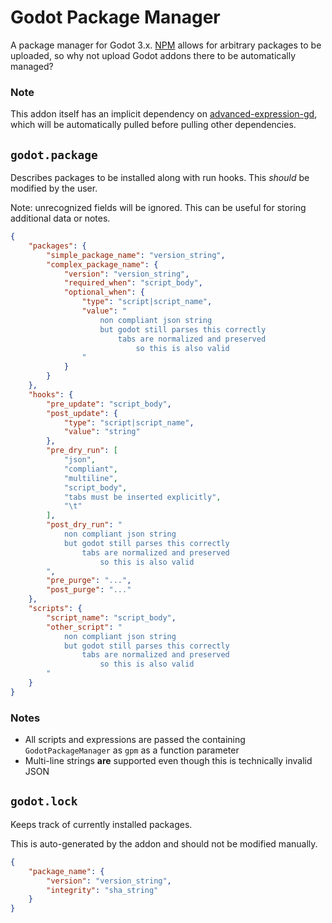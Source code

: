 # Godot Package Manager
A package manager for Godot 3.x. [NPM](https://www.npmjs.com/) allows for arbitrary
packages to be uploaded, so why not upload Godot addons there to be automatically
managed?

### Note
This addon itself has an implicit dependency on [advanced-expression-gd](https://github.com/you-win/advanced-expression-gd),
which will be automatically pulled before pulling other dependencies.

## `godot.package`
Describes packages to be installed along with run hooks. This _should_ be modified
by the user.

Note: unrecognized fields will be ignored. This can be useful for storing additional data or notes.

```JSON
{
    "packages": {
        "simple_package_name": "version_string",
        "complex_package_name": {
            "version": "version_string",
            "required_when": "script_body",
            "optional_when": {
                "type": "script|script_name",
                "value": "
                    non compliant json string
                    but godot still parses this correctly
                        tabs are normalized and preserved
                            so this is also valid
                "
            }
        }
    },
    "hooks": {
        "pre_update": "script_body",
        "post_update": {
            "type": "script|script_name",
            "value": "string"
        },
        "pre_dry_run": [
            "json",
            "compliant",
            "multiline",
            "script_body",
            "tabs must be inserted explicitly",
            "\t"
        ],
        "post_dry_run": "
            non compliant json string
            but godot still parses this correctly
                tabs are normalized and preserved
                    so this is also valid
        ",
        "pre_purge": "...",
        "post_purge": "..."
    },
    "scripts": {
        "script_name": "script_body",
        "other_script": "
            non compliant json string
            but godot still parses this correctly
                tabs are normalized and preserved
                    so this is also valid
        "
    }
}
```

### Notes
* All scripts and expressions are passed the containing `GodotPackageManager` as `gpm` as a function parameter
* Multi-line strings __are__ supported even though this is technically invalid JSON

## `godot.lock`
Keeps track of currently installed packages.

This is auto-generated by the addon and should not be modified manually.

```JSON
{
    "package_name": {
        "version": "version_string",
        "integrity": "sha_string"
    }
}
```
